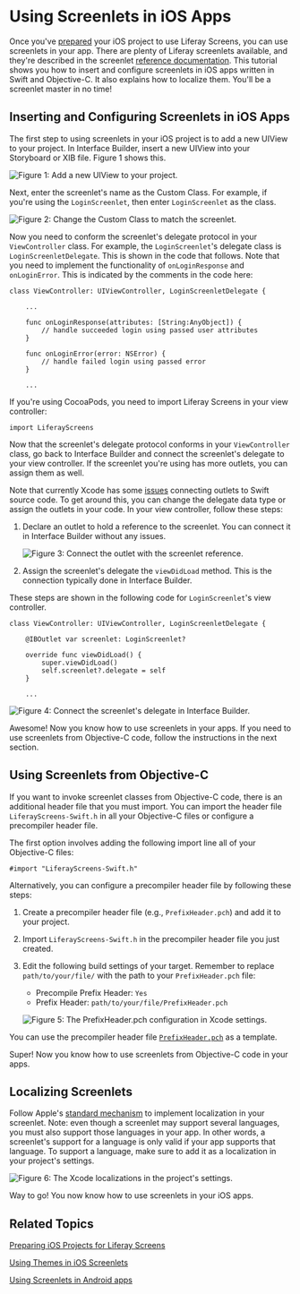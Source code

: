 # Using Screenlets in iOS Apps [](id=using-screenlets-in-ios-apps)

Once you've
[prepared](/develop/tutorials/-/knowledge_base/6-2/preparing-ios-projects-for-liferay-screens)
your iOS project to use Liferay Screens, you can use screenlets in your app.
There are plenty of Liferay screenlets available, and they're described in the 
screenlet
[reference documentation](/develop/reference/-/knowledge_base/6-2/screenlets-in-liferay-screens-for-ios).
This tutorial shows you how to insert and configure screenlets in iOS apps
written in Swift and Objective-C. It also explains how to localize them. You'll
be a screenlet master in no time! 

## Inserting and Configuring Screenlets in iOS Apps [](id=inserting-and-configuring-screenlets-in-ios-apps)

The first step to using screenlets in your iOS project is to add a new UIView to
your project. In Interface Builder, insert a new UIView into your Storyboard or
XIB file. Figure 1 shows this. 

![Figure 1: Add a new UIView to your project.](../../images/screens-ios-add-uiwindow.png)

Next, enter the screenlet's name as the Custom Class. For example, if you're
using the `LoginScreenlet`, then enter `LoginScreenlet` as the class. 

![Figure 2: Change the Custom Class to match the screenlet.](../../images/screens-ios-custom-class.png)

Now you need to conform the screenlet's delegate protocol in your
`ViewController` class. For example, the `LoginScreenlet`'s delegate class is
`LoginScreenletDelegate`. This is shown in the code that follows. Note that you
need to implement the functionality of `onLoginResponse` and `onLoginError`.
This is indicated by the comments in the code here:

    class ViewController: UIViewController, LoginScreenletDelegate {

        ...

        func onLoginResponse(attributes: [String:AnyObject]) {
            // handle succeeded login using passed user attributes
        }

        func onLoginError(error: NSError) {
            // handle failed login using passed error
        }

        ...

If you're using CocoaPods, you need to import Liferay Screens in your view 
controller:

    import LiferayScreens

Now that the screenlet's delegate protocol conforms in your `ViewController` 
class, go back to Interface Builder and connect the screenlet's delegate to your 
view controller. If the screenlet you're using has more outlets, you can assign 
them as well.

Note that currently Xcode has some
[issues](http://stackoverflow.com/questions/26180268/interface-builder-iboutlet-and-protocols-for-delegate-and-datasource-in-swift/26180481#26180481) 
connecting outlets to Swift source code. To get around this, you can change the
delegate data type or assign the outlets in your code. In your view controller,
follow these steps: 

1. Declare an outlet to hold a reference to the screenlet. You can connect it in 
   Interface Builder without any issues.
   
    ![Figure 3: Connect the outlet with the screenlet reference.](../../images/screens-ios-xcode-add-screenlet-delegate.png)
 
2. Assign the screenlet's delegate the `viewDidLoad` method. This is 
   the connection typically done in Interface Builder.

These steps are shown in the following code for `LoginScreenlet`'s view
controller. 

    class ViewController: UIViewController, LoginScreenletDelegate {

        @IBOutlet var screenlet: LoginScreenlet?

        override func viewDidLoad() {
            super.viewDidLoad()
            self.screenlet?.delegate = self
        }

        ...

![Figure 4: Connect the screenlet's delegate in Interface Builder.](../../images/screens-ios-xcode-delegate.png)

Awesome! Now you know how to use screenlets in your apps. If you need to use
screenlets from Objective-C code, follow the instructions in the next section. 

## Using Screenlets from Objective-C [](id=using-screenlets-from-objective-c)

If you want to invoke screenlet classes from Objective-C code, there is an
additional header file that you must import. You can import the header file
`LiferayScreens-Swift.h` in all your Objective-C files or configure a
precompiler header file. 

The first option involves adding the following import line all of your
Objective-C files: 

    #import "LiferayScreens-Swift.h"

Alternatively, you can configure a precompiler header file by following these
steps: 

1. Create a precompiler header file (e.g., `PrefixHeader.pch`) and add it to
   your project. 

2. Import `LiferayScreens-Swift.h` in the precompiler header file you just
   created.

3. Edit the following build settings of your target. Remember to replace
   `path/to/your/file/` with the path to your `PrefixHeader.pch` file:

    - Precompile Prefix Header: `Yes`
    - Prefix Header: `path/to/your/file/PrefixHeader.pch`

    ![Figure 5: The `PrefixHeader.pch` configuration in Xcode settings.](../../images/screens-ios-xcode-prefix.png)

You can use the precompiler header file
[`PrefixHeader.pch`](https://github.com/liferay/liferay-screens/tree/master/ios/Samples/Showcase-objc/LiferayScreens-Showcase-Objc/PrefixHeader.pch) 
as a template. 

Super! Now you know how to use screenlets from Objective-C code in your apps. 

## Localizing Screenlets [](id=localizing-screenlets)

Follow Apple's
[standard mechanism](https://developer.apple.com/library/ios/documentation/MacOSX/Conceptual/BPInternational/Introduction/Introduction.html) 
to implement localization in your screenlet. Note: even though a screenlet may
support several languages, you must also support those languages in your app. In
other words, a screenlet's support for a language is only valid if your app
supports that language. To support a language, make sure to add it as a
localization in your project's settings. 

![Figure 6: The Xcode localizations in the project's settings.](../../images/screens-ios-xcode-localizations.png)

Way to go! You now know how to use screenlets in your iOS apps. 

## Related Topics [](id=related-topics)

[Preparing iOS Projects for Liferay Screens](/develop/tutorials/-/knowledge_base/6-2/preparing-ios-projects-for-liferay-screens)

[Using Themes in iOS Screenlets](/develop/tutorials/-/knowledge_base/6-2/using-themes-in-ios-screenlets)

[Using Screenlets in Android apps](/develop/tutorials/-/knowledge_base/6-2/using-screenlets-in-android-apps)
